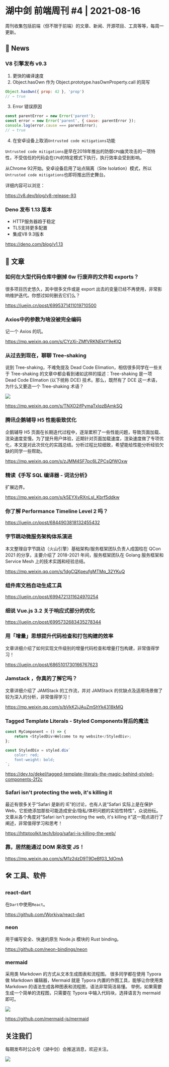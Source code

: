 # 湖中剑 前端周刊 #4 | 2021-08-16

周刊收集包括前端（但不限于前端）的文章、新闻、开源项目、工具等等，每周一更新。

## 📰 News

### V8 引擎发布 v9.3

1. 更快的编译速度
2. Object.hasOwn 作为 Object.prototype.hasOwnProperty.call 的简写

```js
Object.hasOwn({ prop: 42 }, 'prop')
// → true
```

3. Error 错误原因

```js
const parentError = new Error('parent');
const error = new Error('parent', { cause: parentError });
console.log(error.cause === parentError);
// → true
```

4. 在安卓设备上取消`Untrusted code mitigations`功能

`Untrusted code mitigations`是早在2018年推出的防御`CPU`幽灵攻击的一项特性，不受信任的代码会在`CPU`的特定模式下执行，执行效率会受到影响。

从Chrome 92开始。安卓设备启用了站点隔离（Site Isolation）模式，所以`Untrusted code mitigations`也即将推出历史舞台。

详细内容可以浏览：

https://v8.dev/blog/v8-release-93

### Deno 发布 1.13 版本

- HTTP服务器趋于稳定
- TLS支持更多配置
- 集成V8 9.3版本

https://deno.com/blog/v1.13

## 📖 文章

### 如何在大型代码仓库中删掉 6w 行废弃的文件和 exports？

很多项目历史悠久，其中很多文件或是 export 出去的变量已经不再使用，非常影响维护迭代。你想过如何删去它们么？

https://juejin.cn/post/6995371411019710500

### Axios中的参数为啥没被完全编码

记一个 Axios 的坑。

https://mp.weixin.qq.com/s/CYzXi-ZMfVRKNEktY9eKIQ

### 从过去到现在，聊聊 Tree-shaking

说到 Tree-shaking，不难免提及 Dead Code Elimation，相信很多同学在一些关于 Tree-shaking 的文章中都会看到诸如这样的描述：Tree-shaking 是一项 Dead Code Elimation (以下统称 DCE) 技术。那么，既然有了 DCE 这一术语，为什么又要造一个 Tree-shaking 术语？

![](https://gitee.com/ineo6/assets/raw/master/20210815161005.png)

https://mp.weixin.qq.com/s/TNXO2ifPymaTxIqzBAmkSQ

### 腾讯企鹅辅导 H5 性能极致优化

企鹅辅导 H5 页面在长期迭代过程中，逐渐累积了一些性能问题，导致页面加载、渲染速度变慢。为了提升用户体验，近期针对页面加载速度，渲染速度做了专项优化，本文是对此次优化的实践总结。分析过程比较细致，希望能给性能分析经验欠缺的同学一些帮助。

https://mp.weixin.qq.com/s/zJMM4SF7pc6LZPCsQfWOxw

### 精读《手写 SQL 编译器 - 词法分析》

扩展边界。

https://mp.weixin.qq.com/s/k5EYXvRXnLsI_Kbrf5ddkw

### 你了解 Performance Timeline Level 2 吗？

https://juejin.cn/post/6844903818132455432

### 字节跳动微服务架构体系演进

本文整理自字节跳动（火山引擎）基础架构/服务框架团队负责人成国柱在 QCon 2021 的分享，主要介绍了 2018-2021 年间，服务框架团队在 Golang 服务框架和 Service Mesh 上的技术实践和经验总结。

https://mp.weixin.qq.com/s/1dgCQXpeufgMTMq_32YKuQ

### 组件库文档自动生成工具

https://juejin.cn/post/6994721311624970254

### 细说 Vue.js 3.2 关于响应式部分的优化

https://juejin.cn/post/6995732683435278344

### 用「增量」思想提升代码检查和打包构建的效率

文章详细介绍了如何实现文件级别的增量代码检查和增量打包构建，非常值得学习！

https://juejin.cn/post/6865101730166767623

### Jamstack ，你真的了解它吗？

文章详细介绍了 JAMStack 的工作流，并对 JAMStack 的优缺点及适用场景做了较为深入的分析，非常值得学习！

https://mp.weixin.qq.com/s/bVkK2jJAuZmShYk4318kMQ

### Tagged Template Literals - Styled Components背后的魔法

```js
const MyComponent = () => {
    return <StyledDiv>Welcome to my website</StyledDiv>;
};

const StyledDiv = styled.div`
    color: red;
    font-weight: bold;
`;
```

https://dev.to/dekel/tagged-template-literals-the-magic-behind-styled-components-2f2c

### Safari isn't protecting the web, it's killing it

最近有很多关于“Safari 是新的 IE”的讨论，也有人说“Safari 实际上是在保护 Web，它拒绝添加那些可能造成安全/隐私/体积问题的实验性特性”，众说纷纭。
文章从各个角度对“Safari isn't protecting the web, it's killing it”这一观点进行了阐述，非常值得学习和思考！

https://httptoolkit.tech/blog/safari-is-killing-the-web/

### 靠，居然能通过 DOM 来改变 JS！

https://mp.weixin.qq.com/s/M1z2dzD9T9DeBf03_1dOmA

## 🛠 工具、软件

### react-dart

在`Dart`中使用`React`。

https://github.com/Workiva/react-dart

### neon

用于编写安全、快速的原生 Node.js 模块的 Rust binding。

https://github.com/neon-bindings/neon

### mermaid

采用类 Markdown 的方式从文本生成图表和流程图。
很多同学都在使用 Typora 做 Markdown 编辑器，Mermaid 就是 Typora 内置的作图工具，能够让你使用类 Markdown 的语法生成各种图表和流程图，语法非常简洁易懂。
举例，如果需要生成一个简单的流程图，只需要在 Typora 中输入代码块，选择语言为 mermaid 即可。

![](https://gitee.com/ineo6/assets/raw/master/20210815160837.png)

https://github.com/mermaid-js/mermaid

## 关注我们

每期发布时公众号（湖中剑）会推送消息，欢迎关注。

![](https://cdn.jsdelivr.net/gh/ineo6/weekly/assets/qrcode_for_wechat.jpg)
